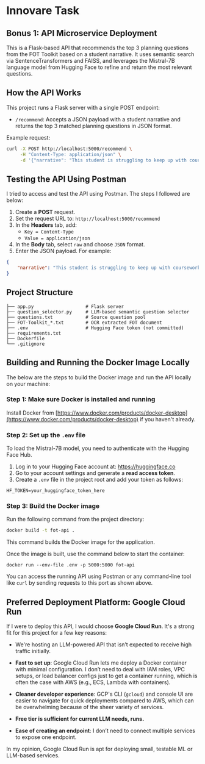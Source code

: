 # Innovare Task

## Bonus 1: API Microservice Deployment

This is a Flask-based API that recommends the top 3 planning questions from the FOT Toolkit based on a student narrative. It uses semantic search via SentenceTransformers and FAISS, and leverages the Mistral-7B language model from Hugging Face to refine and return the most relevant questions.

## How the API Works

This project runs a Flask server with a single POST endpoint:

- `/recommend`: Accepts a JSON payload with a student narrative and returns the top 3 matched planning questions in JSON format.

Example request:

```bash
curl -X POST http://localhost:5000/recommend \
     -H "Content-Type: application/json" \
     -d '{"narrative": "This student is struggling to keep up with coursework, having failed one core class and earning only 2.5 credits out of 4 expected. Attendance is a concern at 88%, and they had one behavioral incident. The student needs academic and attendance support to get back on track."}'
```

## Testing the API Using Postman

I tried to access and test the API using Postman. The steps I followed are below:

1. Create a **POST** request.
2. Set the request URL to: `http://localhost:5000/recommend`
3. In the **Headers** tab, add:
   - `Key = Content-Type`
   - `Value = application/json`
4. In the **Body** tab, select `raw` and choose `JSON` format.
5. Enter the JSON payload. For example:

```json
{
    "narrative": "This student is struggling to keep up with coursework, having failed one core class and earning only 2.5 credits out of 4 expected. Attendance is a concern at 88%, and they had one behavioral incident. The student needs academic and attendance support to get back on track."
}
```

## Project Structure

```
├── app.py                   # Flask server
├── question_selector.py     # LLM-based semantic question selector
├── questions.txt            # Source question pool
├── FOT-Toolkit_*.txt        # OCR extracted FOT document
├── .env                     # Hugging Face token (not committed)
├── requirements.txt
├── Dockerfile
└── .gitignore
```

## Building and Running the Docker Image Locally

The below are the steps to build the Docker image and run the API locally on your machine:

### Step 1: Make sure Docker is installed and running

Install Docker from [https://www.docker.com/products/docker-desktop](https://www.docker.com/products/docker-desktop) if you haven't already.

### Step 2: Set up the `.env` file

To load the Mistral-7B model, you need to authenticate with the Hugging Face Hub.

1. Log in to your Hugging Face account at: https://huggingface.co
2. Go to your account settings and generate a **read access token**.
3. Create a `.env` file in the project root and add your token as follows:

`HF_TOKEN=your_huggingface_token_here`

### Step 3: Build the Docker image

Run the following command from the project directory:

```bash
docker build -t fot-api .
```

This command builds the Docker image for the application.

Once the image is built, use the command below to start the container:

```
docker run --env-file .env -p 5000:5000 fot-api
```

You can access the running API using Postman or any command-line tool like `curl` by sending requests to this port as shown above.


## Preferred Deployment Platform: Google Cloud Run

If I were to deploy this API, I would choose **Google Cloud Run**. It's a strong fit for this project for a few key reasons:

- We're hosting an LLM-powered API that isn’t expected to receive high traffic initially.

- **Fast to set up**: Google Cloud Run lets me deploy a Docker container with minimal configuration. I don’t need to deal with IAM roles, VPC setups, or load balancer configs just to get a container running, which is often the case with AWS (e.g., ECS, Lambda with containers).

- **Cleaner developer experience**: GCP's CLI (`gcloud`) and console UI are easier to navigate for quick deployments compared to AWS, which can be overwhelming because of the sheer variety of services.

- **Free tier is sufficient for current LLM needs, runs.**

- **Ease of creating an endpoint**: I don’t need to connect multiple services to expose one endpoint.

In my opinion, Google Cloud Run is apt for deploying small, testable ML or LLM-based services.


















